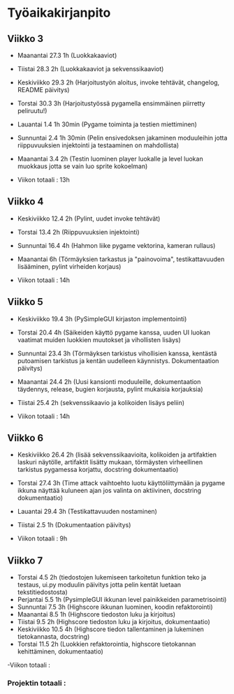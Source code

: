 # Työaikakirjanpito

## Viikko 3

- Maanantai 27.3 1h (Luokkakaaviot)
- Tiistai 28.3 2h (Luokkakaaviot ja sekvenssikaaviot)
- Keskiviikko 29.3 2h (Harjoitustyön aloitus, invoke tehtävät, changelog, README päivitys)
- Torstai 30.3 3h (Harjoitustyössä pygamella ensimmäinen piirretty peliruutu!)
- Lauantai 1.4 1h 30min (Pygame toiminta ja testien miettiminen)
- Sunnuntai 2.4 1h 30min (Pelin ensivedoksen jakaminen moduuleihin jotta riippuvuuksien injektointi ja testaaminen on mahdollista)
- Maanantai 3.4 2h (Testin luominen player luokalle ja level luokan muokkaus jotta se vain luo sprite kokoelman)

- Viikon totaali : 13h

## Viikko 4

- Keskiviikko 12.4 2h (Pylint, uudet invoke tehtävät)
- Torstai 13.4 2h (Riippuvuuksien injektointi)
- Sunnuntai 16.4 4h (Hahmon liike pygame vektorina, kameran rullaus)
- Maanantai 6h (Törmäyksien tarkastus ja "painovoima", testikattavuuden lisääminen, pylint virheiden korjaus)

- Viikon totaali : 14h 

## Viikko 5

- Keskiviikko 19.4 3h (PySimpleGUI kirjaston implementointi)
- Torstai 20.4 4h (Säikeiden käyttö pygame kanssa, uuden UI luokan vaatimat muiden luokkien muutokset ja vihollisten lisäys)
- Sunnuntai 23.4 3h (Törmäyksen tarkistus vihollisien kanssa, kentästä putoamisen tarkistus ja kentän uudelleen käynnistys. Dokumentaation päivitys)
- Maanantai 24.4 2h (Uusi kansionti moduuleille, dokumentaation täydennys, release, bugien korjausta, pylint mukaisia korjauksia)
- Tiistai 25.4 2h (sekvenssikaavio ja kolikoiden lisäys peliin)

- Viikon totaali : 14h

## Viikko 6

- Keskiviikko 26.4 2h (lisää sekvenssikaavioita, kolikoiden ja artifaktien laskuri näytölle, artifaktit lisätty mukaan, törmäysten virheellinen tarkistus pygamessa korjattu, docstring dokumentaatio)
- Torstai 27.4 3h (Time attack vaihtoehto luotu käyttöliittymään ja pygame ikkuna näyttää kuluneen ajan jos valinta on aktiivinen, docstring dokumentaatio)
- Lauantai 29.4 3h (Testikattavuuden nostaminen)
- Tiistai 2.5 1h (Dokumentaation päivitys)

- Viikon totaali : 9h

## Viikko 7

- Torstai 4.5 2h (tiedostojen lukemiseen tarkoitetun funktion teko ja testaus, ui.py moduulin päivitys jotta pelin kentät luetaan tekstitiedostosta)
- Perjantai 5.5 1h (PysimpleGUI ikkunan level painikkeiden parametrisointi)
- Sunnuntai 7.5 3h (Highscore ikkunan luominen, koodin refaktorointi)
- Maanantai 8.5 1h (Highscore tiedoston luku ja kirjoitus)
- Tiistai 9.5 2h (Highscore tiedoston luku ja kirjoitus, dokumentaatio)
- Keskiviikko 10.5 4h (Highscore tiedon tallentaminen ja lukeminen tietokannasta, docstring)
- Torstai 11.5 2h (Luokkien refaktorointia, highscore tietokannan kehittäminen, dokumentaatio)

-Viikon totaali : 

### Projektin totaali : 

